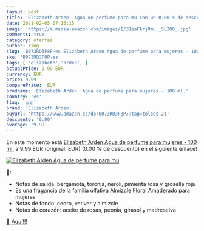 ```yaml
---
layout: post
title: 'Elizabeth Arden  Agua de perfume para mu con un 0.00 % de descuento'
date: 2021-02-05 07:16:15
image: 'https://m.media-amazon.com/images/I/31eaFArj0mL._SL200_.jpg'
comments: true
category: ofertas
author: ring
slug: 'B073RD3F8P-es Elizabeth Arden Agua de perfume para mujeres - 100 ml.'
sku: 'B073RD3F8P-es'
tags: [ 'elizabeth','arden', ]
actualPrice: 9.99 EUR
currency: EUR
price: 9.99
comparePrice:  EUR
prodname: 'Elizabeth Arden  Agua de perfume para mujeres - 100 ml.'
country: 'es'
flag: '🇪🇸'
brand: 'Elizabeth Arden'
buyurl: 'https://www.amazon.es/dp/B073RD3F8P/?tag=tolees-21'
descuento: '0.00'
average: '9.99'
---
```


En este momento está [Elizabeth Arden  Agua de perfume para mujeres - 100 ml.](https://www.amazon.es/dp/B073RD3F8P/?tag=tolees-21) a 9.99 EUR (original:  EUR) (0.00 %  de descuento) en el siguiente enlace!

[![Elizabeth Arden  Agua de perfume para mu](https://m.media-amazon.com/images/I/31eaFArj0mL._SL200_.jpg)](https://www.amazon.es/dp/B073RD3F8P/?tag=tolees-21)

🔎:

- Notas de salida: bergamota, toronja, neroli, pimienta rosa y grosella roja
- Es una fragancia de la familia olfativa Almizcle Floral Amaderado para mujeres
- Notas de fondo: cedro, vetiver y almizcle
- Notas de corazón: aceite de rosas, peonía, girasol y madreselva

[🛒 Aquí!!!](https://www.amazon.es/dp/B073RD3F8P/?tag=tolees-21)
